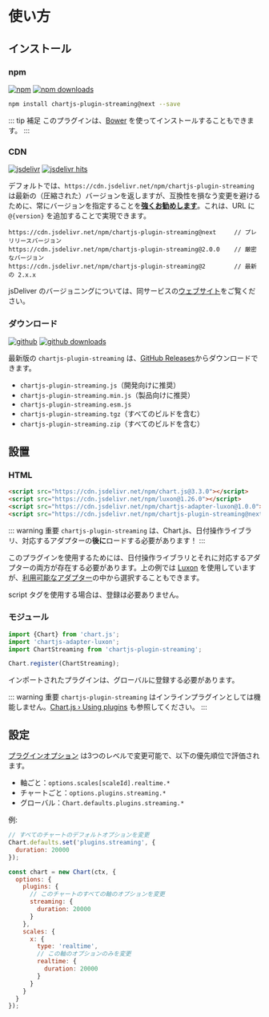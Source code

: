 # 使い方

## インストール

### npm

[![npm](https://img.shields.io/npm/v/chartjs-plugin-streaming/next.svg?style=flat-square&maxAge=600)](https://npmjs.com/package/chartjs-plugin-streaming) [![npm downloads](https://img.shields.io/npm/dm/chartjs-plugin-streaming.svg?style=flat-square&maxAge=600)](https://npmjs.com/package/chartjs-plugin-streaming)

```sh
npm install chartjs-plugin-streaming@next --save
```

::: tip 補足
このプラグインは、[Bower](https://bower.io/) を使ってインストールすることもできます。
:::

### CDN

[![jsdelivr](https://img.shields.io/npm/v/chartjs-plugin-streaming/next.svg?label=jsdelivr&style=flat-square&maxAge=600)](https://cdn.jsdelivr.net/npm/chartjs-plugin-streaming@next/dist/) [![jsdelivr hits](https://data.jsdelivr.com/v1/package/npm/chartjs-plugin-streaming/badge)](https://www.jsdelivr.com/package/npm/chartjs-plugin-streaming)

デフォルトでは、`https://cdn.jsdelivr.net/npm/chartjs-plugin-streaming` は最新の（圧縮された）バージョンを返しますが、互換性を損なう変更を避けるために、常にバージョンを指定することを[**強くお勧めします**](https://www.jsdelivr.com/features)。これは、URL に `@{version}` を追加することで実現できます。

```
https://cdn.jsdelivr.net/npm/chartjs-plugin-streaming@next     // プレリリースバージョン
https://cdn.jsdelivr.net/npm/chartjs-plugin-streaming@2.0.0    // 厳密なバージョン
https://cdn.jsdelivr.net/npm/chartjs-plugin-streaming@2        // 最新の 2.x.x
```

jsDeliver のバージョニングについては、同サービスの[ウェブサイト](http://www.jsdelivr.com/)をご覧ください。

### ダウンロード

[![github](https://img.shields.io/github/release/nagix/chartjs-plugin-streaming.svg?include_prereleases&sort=semver&style=flat-square&maxAge=600)](https://github.com/nagix/chartjs-plugin-streaming/releases/latest) [![github downloads](https://img.shields.io/github/downloads/nagix/chartjs-plugin-streaming/total.svg?style=flat-square&maxAge=600)](http://www.somsubhra.com/github-release-stats/?username=nagix&repository=chartjs-plugin-streaming)

最新版の `chartjs-plugin-streaming` は、[GitHub Releases](https://github.com/nagix/chartjs-plugin-streaming/releases)からダウンロードできます。

- `chartjs-plugin-streaming.js`（開発向けに推奨）
- `chartjs-plugin-streaming.min.js`（製品向けに推奨）
- `chartjs-plugin-streaming.esm.js`
- `chartjs-plugin-streaming.tgz`（すべてのビルドを含む）
- `chartjs-plugin-streaming.zip`（すべてのビルドを含む）

## 設置

### HTML

```html
<script src="https://cdn.jsdelivr.net/npm/chart.js@3.3.0"></script>
<script src="https://cdn.jsdelivr.net/npm/luxon@1.26.0"></script>
<script src="https://cdn.jsdelivr.net/npm/chartjs-adapter-luxon@1.0.0"></script>
<script src="https://cdn.jsdelivr.net/npm/chartjs-plugin-streaming@next"></script>
```

::: warning 重要
`chartjs-plugin-streaming` は、Chart.js、日付操作ライブラリ、対応するアダプターの**後に**ロードする必要があります！
:::

このプラグインを使用するためには、日付操作ライブラリとそれに対応するアダプターの両方が存在する必要があります。上の例では [Luxon](https://moment.github.io/luxon/) を使用していますが、[利用可能なアダプター](https://github.com/chartjs/awesome#adapters)の中から選択することもできます。

script タグを使用する場合は、登録は必要ありません。

### モジュール

```javascript
import {Chart} from 'chart.js';
import 'chartjs-adapter-luxon';
import ChartStreaming from 'chartjs-plugin-streaming';

Chart.register(ChartStreaming);
```

インポートされたプラグインは、グローバルに登録する必要があります。

::: warning 重要
`chartjs-plugin-streaming` はインラインプラグインとしては機能しません。[Chart.js &rsaquo; Using plugins](https://www.chartjs.org/docs/latest/developers/plugins.html) も参照してください。
:::

## 設定

[プラグインオプション](options.md) は3つのレベルで変更可能で、以下の優先順位で評価されます。

- 軸ごと：`options.scales[scaleId].realtime.*`
- チャートごと：`options.plugins.streaming.*`
- グローバル：`Chart.defaults.plugins.streaming.*`

例:

```js
// すべてのチャートのデフォルトオプションを変更
Chart.defaults.set('plugins.streaming', {
  duration: 20000
});

const chart = new Chart(ctx, {
  options: {
    plugins: {
      // このチャートのすべての軸のオプションを変更
      streaming: {
        duration: 20000
      }
    },
    scales: {
      x: {
        type: 'realtime',
        // この軸のオプションのみを変更
        realtime: {
          duration: 20000
        }
      }
    }
  }
});
```
